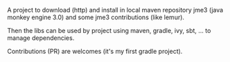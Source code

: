 A project to download (http) and install in local maven repository jme3 (java monkey engine 3.0) and some jme3 contributions (like lemur).

Then the libs can be used by project using maven, gradle, ivy, sbt, ... to manage dependencies.

Contributions (PR) are  welcomes (it's my first gradle project).
